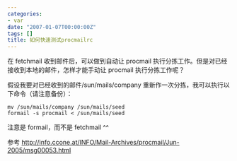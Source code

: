```yaml
---
categories:
- var
date: "2007-01-07T00:00:00Z"
tags: []
title: 如何快速测试procmailrc
---
```


在 fetchmail 收到邮件后，可以做到自动让 procmail 执行分拣工作。但是对已经接收到本地的邮件，怎样才能手动让 procmail 执行分拣工作呢？

假设我要对已经收到的邮件/sun/mails/company 重新作一次分拣，我可以执行以下命令（请注意备份）：

    mv /sun/mails/company /sun/mails/seed
    formail -s procmail < /sun/mails/seed

注意是 formail，而不是 fetchmail ^^

参考 http://info.ccone.at/INFO/Mail-Archives/procmail/Jun-2005/msg00053.html
